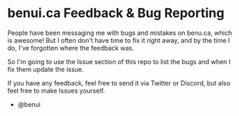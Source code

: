 # benui.ca Feedback & Bug Reporting

People have been messaging me with bugs and mistakes on benu.ca, which is awesome!
But I often don't have time to fix it right away, and by the time I do, I've forgotten where the feedback was.

So I'm going to use the Issue section of this repo to list the bugs and when I fix them update the issue.

If you have any feedback, feel free to send it via Twitter or Discord, but also feel free to make Issues yourself.

- @benui
